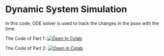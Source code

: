 # Dynamic System Simulation
In this code, ODE solver is used to track the changes in the pose with the time. 

The Code of Part 1: 
[![Open In Colab](https://colab.research.google.com/assets/colab-badge.svg)](https://colab.research.google.com/drive/1h_HnpkjZY2FOEMNsXMf_d4U_yWDU3Y0c?usp=sharing)

The Code of Part 2: 
[![Open In Colab](https://colab.research.google.com/assets/colab-badge.svg)](https://colab.research.google.com/drive/1zEEKN1mtvhn3oAj4uPn8Ale4ndP7iXLW?usp=sharing)


